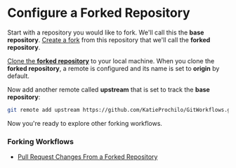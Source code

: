 # Configure a Forked Repository

Start with a repository you would like to fork. We'll call this the **base repository**. [Create a fork](https://help.github.com/en/github/getting-started-with-github/fork-a-repo) from this repository that we'll call the **forked repository**.

[Clone the **forked repository**](https://help.github.com/en/github/creating-cloning-and-archiving-repositories/cloning-a-repository) to your local machine. When you clone the **forked repository**, a remote is configured and its name is set to **origin** by default.

Now add another remote called **upstream** that is set to track the **base repository**:

```bash
git remote add upstream https://github.com/KatieProchilo/GitWorkflows.git
```

Now you're ready to explore other forking workflows.

### Forking Workflows

* [Pull Request Changes From a Forked Repository](PullRequestChangesFromAForkedRepository.md)